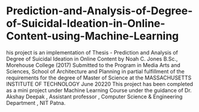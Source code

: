 # Prediction-and-Analysis-of-Degree-of-Suicidal-Ideation-in-Online-Content-using-Machine-Learning
his project is an implementation of Thesis - Prediction and Analysis of Degree of Suicidal Ideation in Online Content by Noah C. Jones B.Sc., Morehouse College (2017)  Submitted to the Program in Media Arts and Sciences, School of Architecture and Planning in partial fulfillment of the requirements for the degree of Master of Science at the MASSACHUSETTS INSTITUTE OF TECHNOLOGY June 20220  This project has been completed as a mini project under Machine Learning Course under the guidance of Dr. Akshay Deepak , Assistant professor , Computer Science &amp; Engineering Department , NIT Patna.
